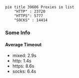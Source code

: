 
```mermaid
pie title 39606 Proxies in list
    "HTTP" : 23720
    "HTTPS": 5777
    "SOCKS" : 14414
```

### Some Info
#### Average Timeout

- mixed: 2.9s
- http: 1.4s
- https: 8.6s
- socks: 6.4s